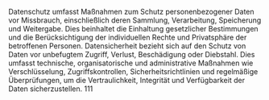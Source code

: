 Datenschutz umfasst Maßnahmen zum Schutz personenbezogener Daten vor Missbrauch, einschließlich deren Sammlung, Verarbeitung, Speicherung und Weitergabe. Dies beinhaltet die Einhaltung gesetzlicher Bestimmungen und die Berücksichtigung der individuellen Rechte und Privatsphäre der betroffenen Personen.
Datensicherheit bezieht sich auf den Schutz von Daten vor unbefugtem Zugriff, Verlust, Beschädigung oder Diebstahl. Dies umfasst technische, organisatorische und administrative Maßnahmen wie Verschlüsselung, Zugriffskontrollen, Sicherheitsrichtlinien und regelmäßige Überprüfungen, um die Vertraulichkeit, Integrität und Verfügbarkeit der Daten sicherzustellen.
111